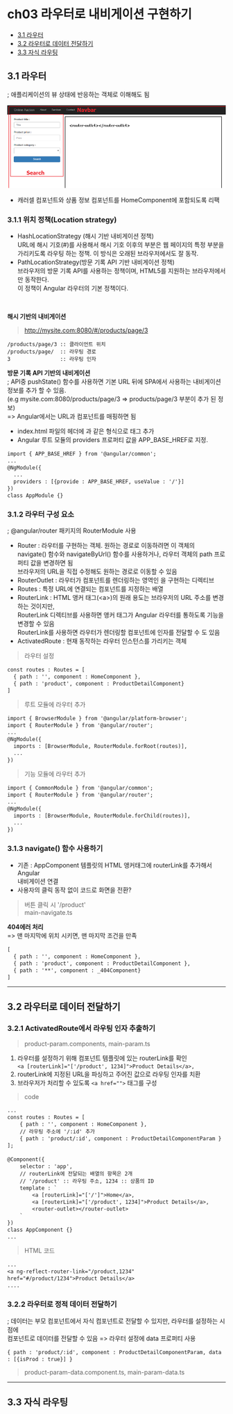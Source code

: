 # ch03 라우터로 내비게이션 구현하기

- <a href="#3.1"> 3.1 라우터 </a>
- <a href="#3.2"> 3.2 라우터로 데이터 전달하기 </a>
- <a href="#3.3"> 3.3 자식 라우팅 </a> 


<div id="3.1"></div>

## 3.1 라우터  
; 애플리케이션의 뷰 상태에 반응하는 객체로 이해해도 됨

![라우터 영역](./pics/3_1_router-area.png)

- 캐러셀 컴포넌트와 상품 정보 컴포넌트를 HomeComponent에 포함되도록 리팩

### 3.1.1 위치 정책(Location strategy)  

- HashLocationStrategy (해시 기반 내비게이션 정책)  
URL에 해시 기호(#)를 사용해서 해시 기호 이후의 부분은 웹 페이지의 특정 부분을  
가리키도록 라우팅 하는 정책. 이 방식은 오래된 브라우저에서도 잘 동작.  
- PathLocationStrategy(방문 기록 API 기반 내비게이션 정책)  
브라우저의 방문 기록 API를 사용하는 정책이며, HTML5를 지원하는 브라우저에서만 동작한다.  
이 정책이 Angular 라우터의 기본 정책이다.

<br />

**해시 기반의 내비게이션**  

> http://mysite.com:8080/#/products/page/3

```
/products/page/3 :: 클라이언트 위치
/products/page/  :: 라우팅 경로
3                :: 라우팅 인자
```

**방문 기록 API 기반의 내비게이션**  
; API중 pushState() 함수를 사용하면 기본 URL 뒤에 SPA에서 사용하는 내비게이션 정보를 추가 할 수 있음.  
(e.g mysite.com:8080/products/page/3 => products/page/3 부분이 추가 된 정보)  
=> Angular에서는 URL과 컴포넌트를 매핑하면 됨  

- index.html 파일의 헤더에 <base href="/">과 같은 형식으로 <base> 태그 추가  
- Angular 루트 모듈의 providers 프로퍼티 값을 APP_BASE_HREF로 지정.  
```
import { APP_BASE_HREF } from '@angular/common';
...
@NgModule({
  ...
  providers : [{provide : APP_BASE_HREF, useValue : '/'}]
})
class AppModule {}
```

### 3.1.2 라우터 구성 요소
; @angular/router 패키지의 RouterModule 사용  

- Router : 라우터를 구현하는 객체. 원하는 경로로 이동하려면 이 객체의  
navigate() 함수와 navigateByUrl() 함수를 사용하거나, 라우터 객체의 path 프로퍼티 값을 변경하면 됨  
브라우저의 URL을 직접 수정해도 원하는 경로로 이동할 수 있음
- RouterOutlet : 라우터가 컴포넌트를 렌더링하는 영역인 <router-outlet>을 구현하는 디렉티브  
- Routes : 특정 URL에 연결되는 컴포넌트를 지정하는 배열  
- RouterLink : HTML 앵커 태그(&lt;a&gt;)의 원래 용도는 브라우저의 URL 주소를 변경하는 것이지만,  
RouterLink 디렉티브를 사용하면 앵커 태그가 Angular 라우터를 통하도록 기능을 변경할 수 있음  
RouterLink를 사용하면 라우터가 렌더링할 컴포넌트에 인자를 전달할 수 도 있음  
- ActivatedRoute : 현재 동작하는 라우터 인스턴스를 가리키는 객체  

> 라우터 설정
```
const routes : Routes = [
  { path : '', component : HomeComponent },
  { path : 'product', component : ProductDetailComponent}
]
```

> 루트 모듈에 라우터 추가  

```
import { BrowserModule } from '@angular/platform-browser';
import { RouterModule } from '@angular/router';
...
@NgModule({
  imports : [BrowserModule, RouterModule.forRoot(routes)],
  ...
})
```

> 기능 모듈에 라우터 추가  

```
import { CommonModule } from '@angular/common';
import { RouterModule } from '@angular/router';
...
@NgModule({
  imports : [BrowserModule, RouterModule.forChild(routes)],
  ...
})
```

### 3.1.3 navigate() 함수 사용하기

- 기존 : AppComponent 템플릿의 HTML 앵커태그에 routerLink를 추가해서 Angular  
내비게이션 연결  
- 사용자의 클릭 동작 없이 코드로 화면을 전환?

> 버튼 클릭 시 '/product'  
main-navigate.ts


**404에러 처리**  
=> 맨 마지막에 위치 시키면, 맨 마지막 조건을 만족

```
[
  { path : '', component : HomeComponent },
  { path : 'product', component : ProductDetailComponent },
  { path : '**', component : _404Component}
]
```

---

<div id="3.2"> </div>

## 3.2 라우터로 데이터 전달하기

### 3.2.1 ActivatedRoute에서 라우팅 인자 추출하기

> product-param.components, main-param.ts  

1. 라우터를 설정하기 위해 컴포넌트 템플릿에 있는 routerLink를 확인  
```<a [routerLink]="['/product', 1234]">Product Details</a>,```  
2. routerLink에 지정된 URL을 파싱하고 주어진 값으로 라우팅 인자를 치환  
3. 브라우저가 처리할 수 있도록 ```<a href="">``` 태그를 구성

> code

```
...
const routes : Routes = [
    { path : '', component : HomeComponent },
    // 라우팅 주소에 '/:id' 추가
    { path : 'product/:id', component : ProductDetailComponentParam }
];

@Component({
    selector : 'app',
    // routerLink에 전달되는 배열의 항목은 2개
    // '/product' :: 라우팅 주소, 1234 :: 상품의 ID
    template : `
        <a [routerLink]="['/']">Home</a>,        
        <a [routerLink]="['/product', 1234]">Product Details</a>,
        <router-outlet></router-outlet>
    `
})
class AppComponent {}
...
```

> HTML 코드  

```
...
<a ng-reflect-router-link="/product,1234" href="#/product/1234">Product Details</a>
....
```

### 3.2.2 라우터로 정적 데이터 전달하기
; 데이터는 부모 컴포넌트에서 자식 컴포넌트로 전달할 수 있지만, 라우터를 설정하는 시점에  
컴포넌트로 데이터를 전달할 수 있음 => 라우터 설정에 data 프로퍼티 사용

```
{ path : 'product/:id', component : ProductDetailComponentParam, data : [{isProd : true}] }
```

> product-param-data.component.ts, main-param-data.ts

---

<div id="3.3"> </div>

## 3.3 자식 라우팅



















<br /><br /><br /><br /><br /><br /><br /><br /><br /><br /><br /><br />
